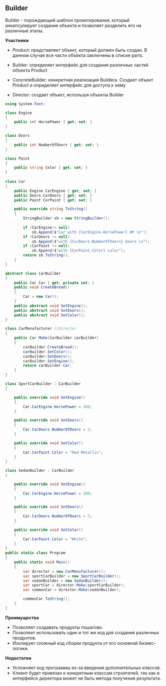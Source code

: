 ## Builder

Builder - порождающий шаблон проектирования, который инкапсулирует создание объекта и позволяет разделить его на различные этапы.

**Участники**
- Product: представляет объект, который должен быть создан. В данном случае все части объекта заключены в списке parts.

- Builder: определяет интерфейс для создания различных частей объекта Product

- ConcreteBuilder: конкретная реализация Buildera. Создает объект Product и определяет интерфейс для доступа к нему

- Director: создает объект, используя объекты Builder

```csharp
using System.Text;

class Engine
{
    public int HorsePower { get; set; }
}

class Doors
{
    public int NumberOfDoors { get; set; }
}

class Paint
{
    public string Color { get; set; }
}
 
class Car
{
    public Engine CarEngine { get; set; }
    public Doors CarDoors { get; set; }
    public Paint CarPaint { get; set; }

    public override string ToString()
    {
        StringBuilder sb = new StringBuilder();
 
        if (CarEngine!= null)
            sb.Append($"Car with {CarEngine.HorsePower} HP \n");
        if (CarDoors != null)
            sb.Append($"with {CarDoors.NumberOfDoors} doors \n");
        if (CarPaint != null)
            sb.Append($"with {CarPaint.Color} color");
        return sb.ToString();
    }
}

abstract class CarBuilder
{
    public Car Car { get; private set; }
    public void CreateBread()
    {
        Car = new Car();
    }
    public abstract void SetEngine();
    public abstract void SetDoors();
    public abstract void SetColor();
}

class CarManufacturer //director
{
    public Car Make(CarBuilder carBuilder)
    {
        carBuilder.CreateBread();
        carBuilder.SetColor();
        carBuilder.SetDoors();
        carBuilder.SetEngine();
        return carBuilder.Car;
    }
}

class SportCarBuilder : CarBuilder
{

    public override void SetEngine()
    {
        Car.CarEngine.HorsePower = 200;
    }

    public override void SetDoors()
    {
        Car.CarDoors.NumberOfDoors = 2;
    }

    public override void SetColor()
    {
        Car.CarPaint.Color = "Red Metallic";
    }
}

class SedanBuilder : CarBuilder
{

    public override void SetEngine()
    {
        Car.CarEngine.HorsePower = 100;
    }

    public override void SetDoors()
    {
        Car.CarDoors.NumberOfDoors = 5;
    }

    public override void SetColor()
    {
        Car.CarPaint.Color = "White";
    }
}
public static class Program
{
    public static void Main()
    {
        var director = new CarManufacturer();
        var sportCarBuilder = new SportCarBuilder();
        var sedanBuilder = new SedanBuilder();
        var sportCar = director.Make(sportCarBuilder);
        var commonCar = director.Make(sedanBuilder);

        commonCar.ToString();
    }
}
```

**Преимущества**
- Позволяет создавать продукты пошагово.
- Позволяет использовать один и тот же код для создания различных продуктов.
- Изолирует сложный код сборки продукта от его основной бизнес-логики.

**Недостатки**
- Усложняет код программы из-за введения дополнительных
классов.
- Клиент будет привязан к конкретным классам строителей, так как в интерфейсе директора может не быть метода получения результата.